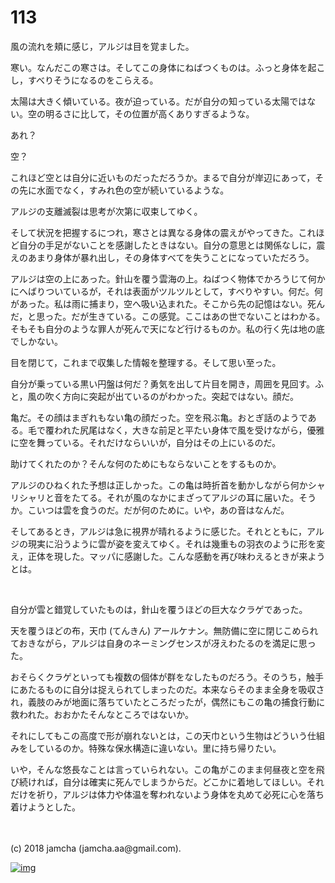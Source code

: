 # 113

風の流れを頬に感じ，アルジは目を覚ました。  

寒い。なんだこの寒さは。そしてこの身体にねばつくものは。ふっと身体を起こし，すべりそうになるのをこらえる。  

太陽は大きく傾いている。夜が迫っている。だが自分の知っている太陽ではない。空の明るさに比して，その位置が高くありすぎるような。  

あれ？  

空？  

これほど空とは自分に近いものだっただろうか。まるで自分が岸辺にあって，その先に水面でなく，すみれ色の空が続いているような。  

アルジの支離滅裂は思考が次第に収束してゆく。  

そして状況を把握するにつれ，寒さとは異なる身体の震えがやってきた。これほど自分の手足がないことを感謝したときはない。自分の意思とは関係なしに，震えのあまり身体が暴れ出し，その身体すべてを失うことになっていただろう。  

アルジは空の上にあった。針山を覆う雲海の上。ねばつく物体でかろうじて何かにへばりついているが，それは表面がツルツルとして，すべりやすい。何だ。何があった。私は雨に捕まり，空へ吸い込まれた。そこから先の記憶はない。死んだ，と思った。だが生きている。この感覚。ここはあの世でないことはわかる。そもそも自分のような罪人が死んで天になど行けるものか。私の行く先は地の底でしかない。  

目を閉じて，これまで収集した情報を整理する。そして思い至った。  

自分が乗っている黒い円盤は何だ？勇気を出して片目を開き，周囲を見回す。ふと，風の吹く方向に突起が出ているのがわかった。突起ではない。顔だ。  

亀だ。その顔はまぎれもない亀の顔だった。空を飛ぶ亀。おとぎ話のようである。毛で覆われた尻尾はなく，大きな前足と平たい身体で風を受けながら，優雅に空を舞っている。それだけならいいが，自分はその上にいるのだ。  

助けてくれたのか？そんな何のためにもならないことをするものか。  

アルジのひねくれた予想は正しかった。この亀は時折首を動かしながら何かシャリシャリと音をたてる。それが風のなかにまざってアルジの耳に届いた。そうか。こいつは雲を食うのだ。だが何のために。いや，あの音はなんだ。  

そしてあるとき，アルジは急に視界が晴れるように感じた。それとともに，アルジの現実に沿うように雲が姿を変えてゆく。それは幾重もの羽衣のように形を変え，正体を現した。マッパに感謝した。こんな感動を再び味わえるときが来ようとは。  

<br>  

自分が雲と錯覚していたものは，針山を覆うほどの巨大なクラゲであった。  

天を覆うほどの布，天巾 (てんきん) アールケナン。無防備に空に閉じこめられておきながら，アルジは自身のネーミングセンスが冴えわたるのを満足に思った。  

おそらくクラゲといっても複数の個体が群をなしたものだろう。そのうち，触手にあたるものに自分は捉えられてしまったのだ。本来ならそのまま全身を吸収され，義肢のみが地面に落ちていたところだったが，偶然にもこの亀の捕食行動に救われた。おおかたそんなところではないか。  

それにしてもこの高度で形が崩れないとは，この天巾という生物はどういう仕組みをしているのか。特殊な保水構造に違いない。里に持ち帰りたい。  

いや，そんな悠長なことは言っていられない。この亀がこのまま何昼夜と空を飛び続ければ，自分は確実に死んでしまうからだ。どこかに着地してほしい。それだけを祈り，アルジは体力や体温を奪われないよう身体を丸めて必死に心を落ち着けようとした。  

<br>  
<br>  
(c) 2018 jamcha (jamcha.aa@gmail.com).  

[![img](http://i.creativecommons.org/l/by-nc-sa/4.0/88x31.png)](http://creativecommons.org/licenses/by-nc-sa/4.0/deed)